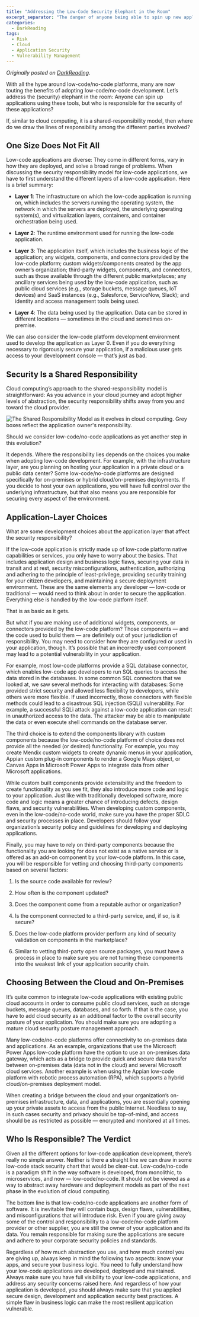 ```yaml
---
title: "Addressing the Low-Code Security Elephant in the Room"
excerpt_separator: "The danger of anyone being able to spin up new applications is that few are thinking about security. Here's why everyone is responsible for the security of low-code/no-code applications."
categories:
  - DarkReading
tags:
  - Risk
  - Cloud
  - Application Security
  - Vulnerability Management
---
```


_Originally posted on [DarkReading](https://www.darkreading.com/edge-articles/addressing-the-low-code-security-elephant-in-the-room/)._
<link rel="canonical" href="https://www.darkreading.com/edge-articles/addressing-the-low-code-security-elephant-in-the-room/" />
  
With all the hype around low-code/no-code platforms, many are now touting the benefits of adopting low-code/no-code development. Let’s address the (security) elephant in the room: Anyone can spin up applications using these tools, but who is responsible for the security of these applications?

If, similar to cloud computing, it is a shared-responsibility model, then where do we draw the lines of responsibility among the different parties involved?

## One Size Does Not Fit All

Low-code applications are diverse: They come in different forms, vary in how they are deployed, and solve a broad range of problems. When discussing the security responsibility model for low-code applications, we have to first understand the different layers of a low-code application. Here is a brief summary:

- **Layer 1**: The infrastructure on which the low-code application is running on, which includes the servers running the operating system, the network in which the servers are deployed, the underlying operating system(s), and virtualization layers, containers, and container orchestration being used.

- **Layer 2**: The runtime environment used for running the low-code application.

- **Layer 3**: The application itself, which includes the business logic of the application; any widgets, components, and connectors provided by the low-code platform; custom widgets/components created by the app owner’s organization; third-party widgets, components, and connectors, such as those available through the different public marketplaces; any ancillary services being used by the low-code application, such as public cloud services (e.g., storage buckets, message queues, IoT devices) and SaaS instances (e.g., Salesforce, ServiceNow, Slack); and identity and access management tools being used.

- **Layer 4**: The data being used by the application. Data can be stored in different locations — sometimes in the cloud and sometimes on-premise.


We can also consider the low-code platform development environment used to develop the application as Layer 0. Even if you do everything necessary to rigorously secure your application, if a malicious user gets access to your development console — that’s just as bad.

## Security Is a Shared Responsibility

Cloud computing’s approach to the shared-responsibility model is straightforward: As you advance in your cloud journey and adopt higher levels of abstraction, the security responsibility shifts away from you and toward the cloud provider.

![The Shared Responsibility Model as it evolves in cloud computing. Grey boxes reflect the application owner's responsibility. ](/assets/images/2021-11-18-addressing-the-low-code-security-elephant-in-the-room/shared-responsibility-model.png)

Should we consider low-code/no-code applications as yet another step in this evolution?

It depends. Where the responsibility lies depends on the choices you make when adopting low-code development. For example, with the infrastructure layer, are you planning on hosting your application in a private cloud or a public data center? Some low-code/no-code platforms are designed specifically for on-premises or hybrid cloud/on-premises deployments. If you decide to host your own applications, you will have full control over the underlying infrastructure, but that also means you are responsible for securing every aspect of the environment.

## Application-Layer Choices

What are some development choices about the application layer that affect the security responsibility?

If the low-code application is strictly made up of low-code platform native capabilities or services, you only have to worry about the basics. That includes application design and business logic flaws, securing your data in transit and at rest, security misconfigurations, authentication, authorizing and adhering to the principle of least-privilege, providing security training for your citizen developers, and maintaining a secure deployment environment. These are the same elements any developer — low-code or traditional — would need to think about in order to secure the application. Everything else is handled by the low-code platform itself.

That is as basic as it gets.

But what if you are making use of additional widgets, components, or connectors provided by the low-code platform? Those components — and the code used to build them — are definitely out of your jurisdiction of responsibility. You may need to consider how they are configured or used in your application, though. It’s possible that an incorrectly used component may lead to a potential vulnerability in your application.

For example, most low-code platforms provide a SQL database connector, which enables low-code app developers to run SQL queries to access the data stored in the databases. In some common SQL connectors that we looked at, we saw several methods for interacting with databases: Some provided strict security and allowed less flexibility to developers, while others were more flexible. If used incorrectly, those connectors with flexible methods could lead to a disastrous SQL injection (SQLi) vulnerability. For example, a successful SQLi attack against a low-code application can result in unauthorized access to the data. The attacker may be able to manipulate the data or even execute shell commands on the database server.

The third choice is to extend the components library with custom components because the low-code/no-code platform of choice does not provide all the needed (or desired) functionality. For example, you may create Mendix custom widgets to create dynamic menus in your application, Appian custom plug-in components to render a Google Maps object, or Canvas Apps in Microsoft Power Apps to integrate data from other Microsoft applications. 

While custom built components provide extensibility and the freedom to create functionality as you see fit, they also introduce more code and logic to your application. Just like with traditionally developed software, more code and logic means a greater chance of introducing defects, design flaws, and security vulnerabilities. When developing custom components, even in the low-code/no-code world, make sure you have the proper SDLC and security processes in place. Developers should follow your organization’s security policy and guidelines for developing and deploying applications.

Finally, you may have to rely on third-party components because the functionality you are looking for does not exist as a native service or is offered as an add-on component by your low-code platform. In this case, you will be responsible for vetting and choosing third-party components based on several factors:

1. Is the source code available for review? 

2. How often is the component updated? 

3. Does the component come from a reputable author or organization? 

4. Is the component connected to a third-party service, and, if so, is it secure? 

5. Does the low-code platform provider perform any kind of security validation on components in the marketplace? 

6. Similar to vetting third-party open source packages, you must have a process in place to make sure you are not turning these components into the weakest link of your application security chain.

## Choosing Between the Cloud and On-Premises

It’s quite common to integrate low-code applications with existing public cloud accounts in order to consume public cloud services, such as storage buckets, message queues, databases, and so forth. If that is the case, you have to add cloud security as an additional factor to the overall security posture of your application. You should make sure you are adopting a mature cloud security posture management approach.

Many low-code/no-code platforms offer connectivity to on-premises data and applications. As an example, organizations that use the Microsoft Power Apps low-code platform have the option to use an on-premises data gateway, which acts as a bridge to provide quick and secure data transfer between on-premises data (data not in the cloud) and several Microsoft cloud services. Another example is when using the Appian low-code platform with robotic process automation (RPA), which supports a hybrid cloud/on-premises deployment model.

When creating a bridge between the cloud and your organization’s on-premises infrastructure, data, and applications, you are essentially opening up your private assets to access from the public Internet. Needless to say, in such cases security and privacy should be top-of-mind, and access should be as restricted as possible — encrypted and monitored at all times.

## Who Is Responsible? The Verdict

Given all the different options for low-code application development, there’s really no simple answer. Neither is there a straight line we can draw in some low-code stack security chart that would be clear-cut. Low-code/no-code is a paradigm shift in the way software is developed, from monolithic, to microservices, and now — low-code/no-code. It should not be viewed as a way to abstract away hardware and deployment models as part of the next phase in the evolution of cloud computing.

The bottom line is that low-code/no-code applications are another form of software. It is inevitable they will contain bugs, design flaws, vulnerabilities, and misconfigurations that will introduce risk. Even if you are giving away some of the control and responsibility to a low-code/no-code platform provider or other supplier, you are still the owner of your application and its data. You remain responsible for making sure the applications are secure and adhere to your corporate security policies and standards.

Regardless of how much abstraction you use, and how much control you are giving up, always keep in mind the following two aspects: know your apps, and secure your business logic. You need to fully understand how your low-code applications are developed, deployed and maintained. Always make sure you have full visibility to your low-code applications, and address any security concerns raised here. And regardless of how your application is developed, you should always make sure that you applied secure design, development and application security best practices. A simple flaw in business logic can make the most resilient application vulnerable.
